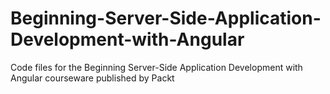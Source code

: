 # Beginning-Server-Side-Application-Development-with-Angular
Code files for the Beginning Server-Side Application Development with Angular courseware published by Packt
